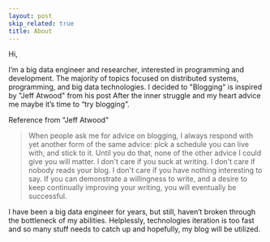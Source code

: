 ```yaml
---
layout: post
skip_related: true
title: About
---
```


Hi,

I’m a big data engineer and researcher, interested in programming and development. The majority of topics focused on distributed systems, programming, and big data technologies. I decided to "Blogging" is inspired by "Jeff Atwood" from his post After the inner struggle and my heart advice me maybe it’s time to “try blogging”. 

Reference from "Jeff Atwood"
>When people ask me for advice on blogging, I always respond with yet another form of the same advice: pick a schedule you can live with, and stick to it. Until you do that, none of the other advice I could give you will matter. I don't care if you suck at writing. I don't care if nobody reads your blog. I don't care if you have nothing interesting to say. If you can demonstrate a willingness to write, and a desire to keep continually improving your writing, you will eventually be successful.

I have been a big data engineer for years, but still, haven’t broken through the bottleneck of my abilities. Helplessly, technologies iteration is too fast and so many stuff needs to catch up and hopefully, my blog will be utilized.

